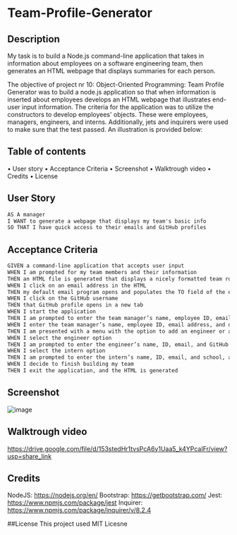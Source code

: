 # Team-Profile-Generator

## Description
My task is to build a Node.js command-line application that takes in information about employees on a software engineering team, then generates an HTML webpage that displays summaries for each person. 

The objective of project nr 10: Object-Oriented Programming: Team Profile Generator was to build a node.js application so that when information is inserted about employees develops an HTML webpage that illustrates end-user input information. The criteria for the application was to utilize the constructors to develop employees' objects. These were employees, managers, engineers, and interns. Additionally, jets and inquirers were used to make sure that the test passed. An illustration is provided below:

## Table of contents
•	User story 
•	Acceptance Criteria
•	Screenshot
•	Walktrough video
•	Credits
•	License

## User Story

```md
AS A manager
I WANT to generate a webpage that displays my team's basic info
SO THAT I have quick access to their emails and GitHub profiles
```

## Acceptance Criteria

```md
GIVEN a command-line application that accepts user input
WHEN I am prompted for my team members and their information
THEN an HTML file is generated that displays a nicely formatted team roster based on user input
WHEN I click on an email address in the HTML
THEN my default email program opens and populates the TO field of the email with the address
WHEN I click on the GitHub username
THEN that GitHub profile opens in a new tab
WHEN I start the application
THEN I am prompted to enter the team manager’s name, employee ID, email address, and office number
WHEN I enter the team manager’s name, employee ID, email address, and office number
THEN I am presented with a menu with the option to add an engineer or an intern or to finish building my team
WHEN I select the engineer option
THEN I am prompted to enter the engineer’s name, ID, email, and GitHub username, and I am taken back to the menu
WHEN I select the intern option
THEN I am prompted to enter the intern’s name, ID, email, and school, and I am taken back to the menu
WHEN I decide to finish building my team
THEN I exit the application, and the HTML is generated
```
## Screenshot
![image](https://user-images.githubusercontent.com/113649566/211230651-5322abfc-7c9c-408b-9b82-56e83ed9ad6c.png)

## Walktrough video
https://drive.google.com/file/d/153stedHr1tvsPcA6y1Uaa5_k4YPcaIFr/view?usp=share_link

## Credits
NodeJS: https://nodejs.org/en/
Bootstrap: https://getbootstrap.com/
Jest: https://www.npmjs.com/package/jest
Inquirer: https://www.npmjs.com/package/inquirer/v/8.2.4

##License
This project used MIT Licesne

